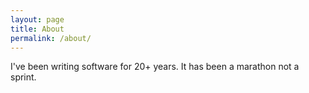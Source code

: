 ```yaml
---
layout: page
title: About
permalink: /about/
---
```


I've been writing software for 20+ years.  It has been a marathon not a sprint.
